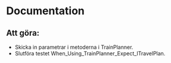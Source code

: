 # Documentation

## Att göra:
* Skicka in parametrar i metoderna i TrainPlanner.
* Slutföra testet When_Using_TrainPlanner_Expect_ITravelPlan.

